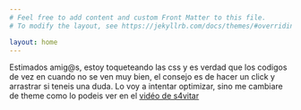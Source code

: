 ```yaml
---
# Feel free to add content and custom Front Matter to this file.
# To modify the layout, see https://jekyllrb.com/docs/themes/#overriding-theme-defaults

layout: home
---
```


Estimados amig@s, estoy toqueteando las css y es verdad que los codigos de vez en cuando no se ven muy bien, el consejo es de hacer un click y arrastrar si teneis una duda. Lo voy a intentar optimizar, sino me cambiare de theme como lo podeis ver en el [vidéo de s4vitar](https://www.youtube.com/watch?v=OZDKNqMXSxA)  
